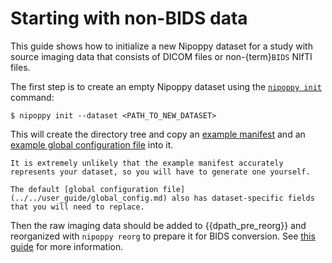 # Starting with non-BIDS data

This guide shows how to initialize a new Nipoppy dataset for a study with source imaging data that consists of DICOM files or non-{term}`BIDS` NIfTI files.

The first step is to create an empty Nipoppy dataset using the [`nipoppy init`](../../cli_reference/init.rst) command:

```console
$ nipoppy init --dataset <PATH_TO_NEW_DATASET>
```

This will create the directory tree and copy an [example manifest](https://github.com/nipoppy/nipoppy/blob/main/nipoppy/data/examples/sample_manifest.tsv) and an [example global configuration file](https://github.com/nipoppy/nipoppy/blob/main/nipoppy/data/examples/sample_global_config-latest_pipelines.json) into it.

<!-- TODO add guide for generating manifest -->
```{attention}
It is extremely unlikely that the example manifest accurately represents your dataset, so you will have to generate one yourself.

The default [global configuration file](../../user_guide/global_config.md) also has dataset-specific fields that you will need to replace.
```

Then the raw imaging data should be added to {{dpath_pre_reorg}} and reorganized with `nipoppy reorg` to prepare it for BIDS conversion. See [this guide](../../user_guide/organizing_imaging.md) for more information.
